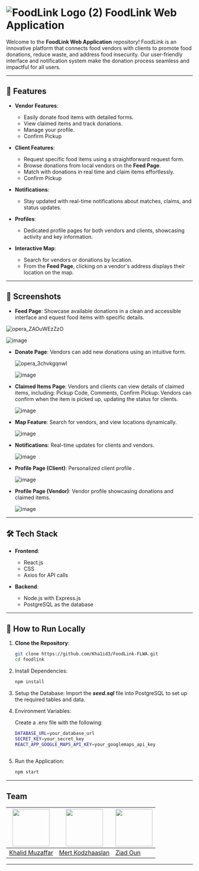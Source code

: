 # ![FoodLink Logo (2)](https://github.com/user-attachments/assets/8c259704-7261-4b57-8d1c-4675d16a2b55) **FoodLink Web Application**



Welcome to the **FoodLink Web Application** repository! FoodLink is an innovative platform that connects food vendors with clients to promote food donations, reduce waste, and address food insecurity. Our user-friendly interface and  notification system make the donation process seamless and impactful for all users.

---

## 🚀 **Features**

- **Vendor Features**:
  - Easily donate food items with detailed forms.
  - View claimed items and track donations.
  - Manage your profile.
  - Confirm Pickup

- **Client Features**:
  - Request specific food items using a straightforward request form.
  - Browse donations from local vendors on the **Feed Page**.
  - Match with donations in real time and claim items effortlessly.
  - Confirm Pickup

- **Notifications**:
  - Stay updated with real-time notifications about matches, claims, and status updates.

- **Profiles**:
  - Dedicated profile pages for both vendors and clients, showcasing activity and key information.
 
- **Interactive Map**:
  - Search for vendors or donations by location.
  - From the **Feed Page**, clicking on a vendor's address displays their location on the map.

---

## 📸 **Screenshots**

- **Feed Page**: Showcase available donations in a clean and accessible interface and equest food items with specific details.
  
 ![opera_ZAOuWEzZzO](https://github.com/user-attachments/assets/88a4b540-22b0-4ed3-b4e0-2cc9129d8d64)

 ![image](https://github.com/user-attachments/assets/4c29df1d-a996-463d-834e-aaa0b8b7b377)

- **Donate Page**: Vendors can add new donations using an intuitive form.
  
  ![opera_3chvkgqnwl](https://github.com/user-attachments/assets/b9fd0114-ded4-4ca4-93e7-166e9fca91a8)

  ![image](https://github.com/user-attachments/assets/b2e529f7-8f16-4cc2-ba98-3555c534f1a3)

- **Claimed Items Page**: Vendors and clients can view details of claimed items, including: Pickup Code, Comments, Confirm Pickup: Vendors can confirm when the item is picked up, updating the status for clients.
  
  ![image](https://github.com/user-attachments/assets/58be008f-15b3-4626-bcb2-30202472e4ba)

- **Map Feature**: Search for vendors, and view locations dynamically.
  
  ![image](https://github.com/user-attachments/assets/bd61b5ce-19b2-4081-8743-2084a903fcd0)


- **Notifications**: Real-time updates for clients and vendors.
  
  ![image](https://github.com/user-attachments/assets/b15e95f3-cdb5-4743-9285-09626aa1f354)


- **Profile Page (Client)**: Personalized client profile .
  
  ![image](https://github.com/user-attachments/assets/6c626263-e732-4fca-969f-df639d1a4c97)


- **Profile Page (Vendor)**: Vendor profile showcasing donations and claimed items.
  
  ![image](https://github.com/user-attachments/assets/b809726f-c1b1-4d5d-8635-1cb38a42ba28)


---

## 🛠️ **Tech Stack**

- **Frontend**:
  - React.js
  - CSS
  - Axios for API calls

- **Backend**:
  - Node.js with Express.js
  - PostgreSQL as the database

---

## 📜 **How to Run Locally**

1. **Clone the Repository**:
     ```bash
     git clone https://github.com/Kha1id3/FoodLink-FLWA.git
     cd foodlink
2. Install Dependencies:
     ```bash
     npm install
     
3. Setup the Database:
    Import the ***seed.sql*** file into PostgreSQL to set up the required tables and data.
  
4. Environment Variables:

    Create a .env file with the following:
    ```bash
    DATABASE_URL=your_database_url
    SECRET_KEY=your_secret_key
    REACT_APP_GOOGLE_MAPS_API_KEY=your_googlemaps_api_key
  
5. Run the Application:
   ```bash
   npm start
---

## Team

| <img src="https://avatars.githubusercontent.com/u/149905898?v=4" width="100">       | <img src="https://avatars.githubusercontent.com/u/149077654?v=4" width="100">       | <img src="https://avatars.githubusercontent.com/u/116722639?v=4" width="100">       | 
| ----------------------------------------------------------------------------------- | ----------------------------------------------------------------------------------- | ----------------------------------------------------------------------------------- | 
| [Khalid Muzaffar](https://github.com/Kha1id3)                                       | [Mert Kodzhaaslan](https://github.com/mertkodzhaaslan)                              | [Ziad Oun](https://github.com/OUN123)                                               |     

---

   
